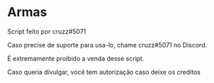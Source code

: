 # Armas
Script feito por cruzz#5071

Caso precise de suporte para usa-lo, chame cruzz#5071 no Discord.

É extremamente proibido a venda desse script.

Caso queria divulgar, você tem autorização caso deixe os creditos
